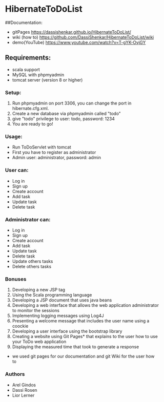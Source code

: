 # HibernateToDoList

##Documentation:
* gitPages https://dassishenkar.github.io/HibernateToDoList/
* wiki (how to) https://github.com/DassiShenkar/HibernateToDoList/wiki
* demo(YouTube) https://www.youtube.com/watch?v=T-gYK-OvjGY

## Requirements:
* scala support
* MySQL with phpmyadmin
* tomcat server (version 8 or higher)
  
### Setup:
1. Run phpmyadmin on port 3306, you can change the port in hibernate.cfg.xml.
2. Create a new database via phpmyadmin called "todo" 
3. give "todo" privilege to user: todo, password: 1234 
4. You are ready to go!
 
### Usage:
* Run ToDoServlet with tomcat 
* First you have to register as administrator
* Admin user: administrator, password: admin
 
### User can:
* Log in
* Sign up
* Create account
* Add task
* Update task
* Delete task
 
### Administrator can:
* Log in
* Sign up
* Create account
* Add task
* Update task
* Delete task
* Update others tasks
* Delete others tasks
 
### Bonuses
1. Developing a new JSP tag 
2. Using the Scala programming language
3. Developing a JSP document that uses java beans
4. Developing a web interface that allows the web application administrator to monitor the sessions
5. Implementing logging messages using Log4J
6. Presenting a welcome message that includes the user name using a coockie
7. Developing a user interface using the bootstrap library
8. Creating a website using Git Pages* that explains to the user how to use your ToDo web application
9. Displaying the measured time that took to generate a response

* we used git pages for our documentation and git Wiki for the user how to
 
### Authors
* Arel Gindos
* Dassi Rosen 
* Lior Lerner
 
